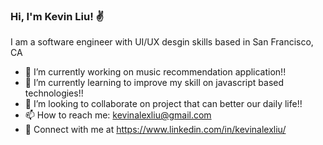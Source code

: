 ### Hi, I'm Kevin Liu! :v:

I am a software engineer with UI/UX desgin skills based in San Francisco, CA

- 🔭 I’m currently working on music recommendation application!!
- 🌱 I’m currently learning to improve my skill on javascript based technologies!!
- 👯 I’m looking to collaborate on project that can better our daily life!!
- 📫 How to reach me: kevinalexliu@gmail.com
- :wave: Connect with me at https://www.linkedin.com/in/kevinalexliu/
